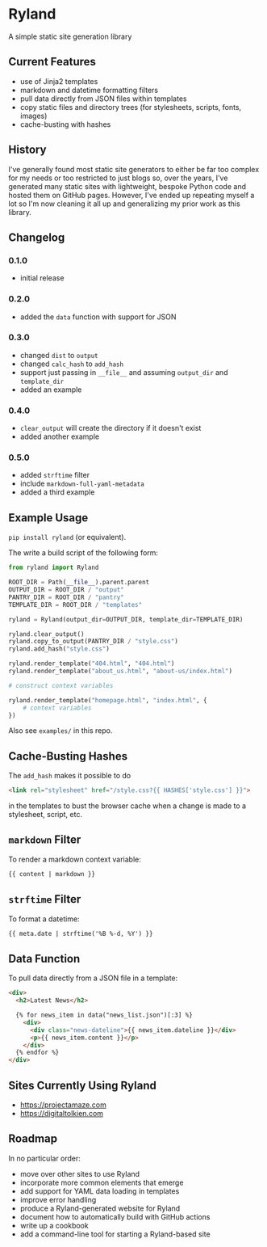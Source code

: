 # Ryland

A simple static site generation library


## Current Features

- use of Jinja2 templates
- markdown and datetime formatting filters
- pull data directly from JSON files within templates
- copy static files and directory trees (for stylesheets, scripts, fonts, images)
- cache-busting with hashes


## History

I've generally found most static site generators to either be far too complex for my needs or too restricted to just blogs so, over the years, I've generated many static sites with lightweight, bespoke Python code and hosted them on GitHub pages. However, I've ended up repeating myself a lot so I'm now cleaning it all up and generalizing my prior work as this library.


## Changelog

### 0.1.0

- initial release

### 0.2.0

- added the `data` function with support for JSON

### 0.3.0

- changed `dist` to `output`
- changed `calc_hash` to `add_hash`
- support just passing in `__file__` and assuming `output_dir` and `template_dir`
- added an example

### 0.4.0

- `clear_output` will create the directory if it doesn't exist
- added another example

### 0.5.0

- added `strftime` filter
- include `markdown-full-yaml-metadata`
- added a third example


## Example Usage

`pip install ryland` (or equivalent).

The write a build script of the following form:

```python
from ryland import Ryland

ROOT_DIR = Path(__file__).parent.parent
OUTPUT_DIR = ROOT_DIR / "output"
PANTRY_DIR = ROOT_DIR / "pantry"
TEMPLATE_DIR = ROOT_DIR / "templates"

ryland = Ryland(output_dir=OUTPUT_DIR, template_dir=TEMPLATE_DIR)

ryland.clear_output()
ryland.copy_to_output(PANTRY_DIR / "style.css")
ryland.add_hash("style.css")

ryland.render_template("404.html", "404.html")
ryland.render_template("about_us.html", "about-us/index.html")

# construct context variables

ryland.render_template("homepage.html", "index.html", {
    # context variables
})
```

Also see `examples/` in this repo.


## Cache-Busting Hashes

The `add_hash` makes it possible to do

```html
<link rel="stylesheet" href="/style.css?{{ HASHES['style.css'] }}">
```

in the templates to bust the browser cache when a change is made to a stylesheet, script, etc.


## `markdown` Filter

To render a markdown context variable:

```html
{{ content | markdown }}
```


## `strftime` Filter

To format a datetime:

```html
{{ meta.date | strftime('%B %-d, %Y') }}
```


## Data Function

To pull data directly from a JSON file in a template:

```html
<div>
  <h2>Latest News</h2>

  {% for news_item in data("news_list.json")[:3] %}
    <div>
      <div class="news-dateline">{{ news_item.dateline }}</div>
      <p>{{ news_item.content }}</p>
    </div>
  {% endfor %}
</div>
```

## Sites Currently Using Ryland

- <https://projectamaze.com>
- <https://digitaltolkien.com>


## Roadmap

In no particular order:

- move over other sites to use Ryland
- incorporate more common elements that emerge
- add support for YAML data loading in templates
- improve error handling
- produce a Ryland-generated website for Ryland
- document how to automatically build with GitHub actions
- write up a cookbook
- add a command-line tool for starting a Ryland-based site
